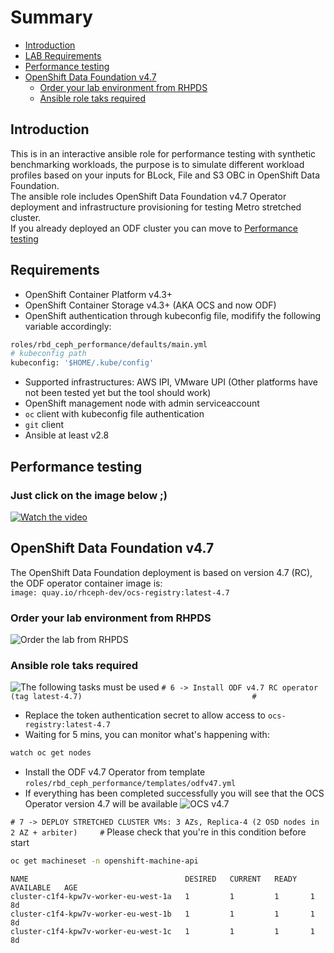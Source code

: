 # Summary
- [Introduction](#Introduction)
- [LAB Requirements](#Requirements)
- [Performance testing](#performance-testing)
- [OpenShift Data Foundation v4.7](#OpenShift-Data-Foundation-v47)
   -  [Order your lab environment from RHPDS](#Order-your-lab-environment-from-RHPDS)
   -  [Ansible role taks required](#Ansible-role-taks-required)

## Introduction 
This is in an interactive ansible role for performance testing with synthetic benchmarking workloads, the purpose is to simulate different workload profiles based on your inputs for BLock, File and S3 OBC in OpenShift Data Foundation.  
The ansible role includes OpenShift Data Foundation v4.7 Operator deployment and infrastructure provisioning for testing Metro stretched cluster.  
If you already deployed an ODF cluster you can move to [Performance testing](#performance-testing)

## Requirements
- OpenShift Container Platform v4.3+ 
- OpenShift Container Storage v4.3+ (AKA OCS and now ODF)
- OpenShift authentication through kubeconfig file, modifify the following variable accordingly:
```bash
roles/rbd_ceph_performance/defaults/main.yml
# kubeconfig path
kubeconfig: '$HOME/.kube/config'
```

- Supported infrastructures: AWS IPI, VMware UPI (Other platforms have not been tested yet but the tool should work)
- OpenShift management node with admin serviceaccount
- `oc` client with kubeconfig file authentication
- `git` client
- Ansible at least v2.8 

## Performance testing
### Just click on the image below ;)
[![Watch the video](https://github.com/ctorres80/ocs_performance/blob/master/roles/rbd_ceph_performance/files/video_picture.png)](https://youtu.be/KssJ35seKWU)



## OpenShift Data Foundation v4.7
The OpenShift Data Foundation deployment is based on version 4.7 (RC), the ODF operator container image is:  
`image: quay.io/rhceph-dev/ocs-registry:latest-4.7` 
### Order your lab environment from RHPDS
![Order the lab from RHPDS](https://github.com/ctorres80/ocs_performance/blob/master/roles/rbd_ceph_performance/files/1.png)
### Ansible role taks required
![The following tasks must be used](https://github.com/ctorres80/ocs_performance/blob/master/roles/rbd_ceph_performance/files/2.png)
`# 6 -> Install ODF v4.7 RC operator (tag latest-4.7)                                      #`  
- Replace the token authentication secret to allow access to `ocs-registry:latest-4.7`
- Waiting for 5 mins, you can monitor what's happening with:  
```bash
watch oc get nodes
```
- Install the ODF v4.7 Operator from template `roles/rbd_ceph_performance/templates/odfv47.yml`
- If everything has been completed successfully you will see that the OCS Operator version 4.7 will be available 
![OCS v4.7](https://github.com/ctorres80/ocs_performance/blob/master/roles/rbd_ceph_performance/files/3.png)

`# 7 -> DEPLOY STRETCHED CLUSTER VMs: 3 AZs, Replica-4 (2 OSD nodes in 2 AZ + arbiter)     #`
Please check that you're in this condition before start  
```bash
oc get machineset -n openshift-machine-api
```
```
NAME                                   DESIRED   CURRENT   READY   AVAILABLE   AGE
cluster-c1f4-kpw7v-worker-eu-west-1a   1         1         1       1           8d
cluster-c1f4-kpw7v-worker-eu-west-1b   1         1         1       1           8d
cluster-c1f4-kpw7v-worker-eu-west-1c   1         1         1       1           8d
```